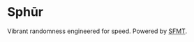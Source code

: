 # Sphūr

Vibrant randomness engineered for speed. Powered by [SFMT](https://www.math.sci.hiroshima-u.ac.jp/m-mat/MT/SFMT/).

